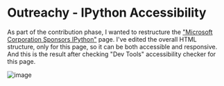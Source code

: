 # Outreachy - IPython Accessibility

As part of the contribution phase, I wanted to restructure the ["Microsoft Corporation Sponsors IPython"](https://ipython.org/microsoft-donation-2013.html) page.
I've edited the overall HTML structure, only for this page, so it can be both accessible and responsive.
And this is the result after checking "Dev Tools" accessibility checker for this page.

![image](https://user-images.githubusercontent.com/90845861/197278260-f31f1956-bb25-4441-b92e-45799d4bdb6a.png)
